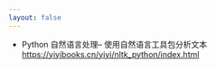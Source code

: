 ```yaml
---
layout: false
---
```


* Python 自然语言处理– 使用自然语言工具包分析文本
https://yiyibooks.cn/yiyi/nltk_python/index.html

